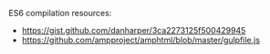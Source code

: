 ES6 compilation resources:

- https://gist.github.com/danharper/3ca2273125f500429945
- https://github.com/ampproject/amphtml/blob/master/gulpfile.js